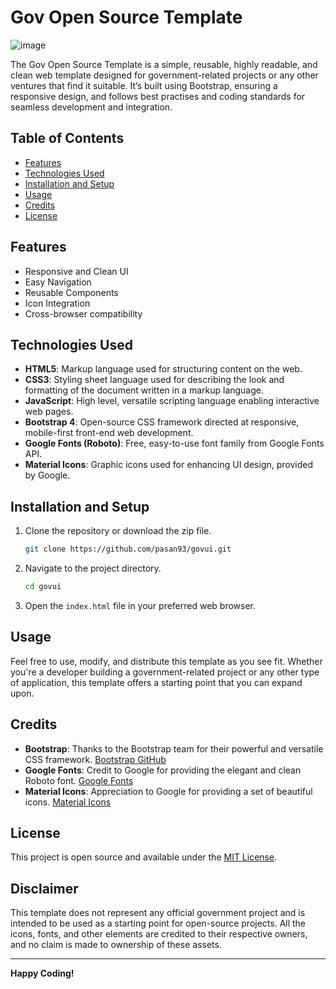 # Gov Open Source Template

![image](https://github.com/pasan93/govui/assets/29046066/ed0c133a-1a26-4df1-ac0a-e77a775fbdcf)


The Gov Open Source Template is a simple, reusable, highly readable, and clean web template designed for government-related projects or any other ventures that find it suitable. It’s built using Bootstrap, ensuring a responsive design, and follows best practises and coding standards for seamless development and integration.

## Table of Contents

- [Features](#features)
- [Technologies Used](#technologies-used)
- [Installation and Setup](#installation-and-setup)
- [Usage](#usage)
- [Credits](#credits)
- [License](#license)

## Features

- Responsive and Clean UI
- Easy Navigation
- Reusable Components
- Icon Integration
- Cross-browser compatibility

## Technologies Used

- **HTML5**: Markup language used for structuring content on the web.
- **CSS3**: Styling sheet language used for describing the look and formatting of the document written in a markup language.
- **JavaScript**: High level, versatile scripting language enabling interactive web pages.
- **Bootstrap 4**: Open-source CSS framework directed at responsive, mobile-first front-end web development.
- **Google Fonts (Roboto)**: Free, easy-to-use font family from Google Fonts API.
- **Material Icons**: Graphic icons used for enhancing UI design, provided by Google.

## Installation and Setup

1. Clone the repository or download the zip file.
   ```sh
   git clone https://github.com/pasan93/govui.git
   ```

2. Navigate to the project directory.
   ```sh
   cd govui
   ```

3. Open the `index.html` file in your preferred web browser.

## Usage

Feel free to use, modify, and distribute this template as you see fit. Whether you're a developer building a government-related project or any other type of application, this template offers a starting point that you can expand upon. 

## Credits

- **Bootstrap**: Thanks to the Bootstrap team for their powerful and versatile CSS framework. [Bootstrap GitHub](https://github.com/twbs/bootstrap)
- **Google Fonts**: Credit to Google for providing the elegant and clean Roboto font. [Google Fonts](https://fonts.google.com/specimen/Roboto)
- **Material Icons**: Appreciation to Google for providing a set of beautiful icons. [Material Icons](https://material.io/resources/icons/)

## License

This project is open source and available under the [MIT License](LICENSE).

## Disclaimer

This template does not represent any official government project and is intended to be used as a starting point for open-source projects. All the icons, fonts, and other elements are credited to their respective owners, and no claim is made to ownership of these assets.

---

**Happy Coding!**
